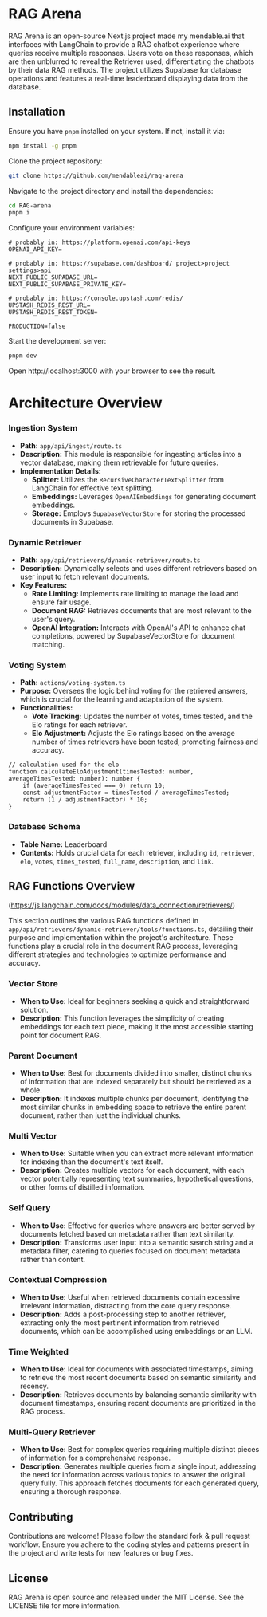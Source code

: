 # RAG Arena

RAG Arena is an open-source Next.js project made my mendable.ai that interfaces with LangChain to provide a RAG chatbot experience where queries receive multiple responses. Users vote on these responses, which are then unblurred to reveal the Retriever used, differentiating the chatbots by their data RAG methods. The project utilizes Supabase for database operations and features a real-time leaderboard displaying data from the database.

## Installation

Ensure you have `pnpm` installed on your system. If not, install it via:

```bash
npm install -g pnpm
```

Clone the project repository:

```bash
git clone https://github.com/mendableai/rag-arena
```

Navigate to the project directory and install the dependencies:

```bash
cd RAG-arena
pnpm i
```

Configure your environment variables:

```
# probably in: https://platform.openai.com/api-keys
OPENAI_API_KEY=

# probably in: https://supabase.com/dashboard/ project>project settings>api
NEXT_PUBLIC_SUPABASE_URL=
NEXT_PUBLIC_SUPABASE_PRIVATE_KEY=

# probably in: https://console.upstash.com/redis/
UPSTASH_REDIS_REST_URL=
UPSTASH_REDIS_REST_TOKEN=

PRODUCTION=false
```

Start the development server:

```bash
pnpm dev
```

Open http://localhost:3000 with your browser to see the result.

# Architecture Overview

### Ingestion System

- **Path:** `app/api/ingest/route.ts`
- **Description:** This module is responsible for ingesting articles into a vector database, making them retrievable for future queries.
- **Implementation Details:**
  - **Splitter:** Utilizes the `RecursiveCharacterTextSplitter` from LangChain for effective text splitting.
  - **Embeddings:** Leverages `OpenAIEmbeddings` for generating document embeddings.
  - **Storage:** Employs `SupabaseVectorStore` for storing the processed documents in Supabase.

### Dynamic Retriever

- **Path:** `app/api/retrievers/dynamic-retriever/route.ts`
- **Description:** Dynamically selects and uses different retrievers based on user input to fetch relevant documents.
- **Key Features:**
  - **Rate Limiting:** Implements rate limiting to manage the load and ensure fair usage.
  - **Document RAG:** Retrieves documents that are most relevant to the user's query.
  - **OpenAI Integration:** Interacts with OpenAI's API to enhance chat completions, powered by SupabaseVectorStore for document matching.

### Voting System

- **Path:** `actions/voting-system.ts`
- **Purpose:** Oversees the logic behind voting for the retrieved answers, which is crucial for the learning and adaptation of the system.
- **Functionalities:**
  - **Vote Tracking:** Updates the number of votes, times tested, and the Elo ratings for each retriever.
  - **Elo Adjustment:** Adjusts the Elo ratings based on the average number of times retrievers have been tested, promoting fairness and accuracy.

```
// calculation used for the elo
function calculateEloAdjustment(timesTested: number, averageTimesTested: number): number {
    if (averageTimesTested === 0) return 10;
    const adjustmentFactor = timesTested / averageTimesTested;
    return (1 / adjustmentFactor) * 10;
}
```

### Database Schema

- **Table Name:** Leaderboard
- **Contents:** Holds crucial data for each retriever, including `id`, `retriever`, `elo`, `votes`, `times_tested`, `full_name`, `description`, and `link`.

## RAG Functions Overview

(https://js.langchain.com/docs/modules/data_connection/retrievers/)

This section outlines the various RAG functions defined in `app/api/retrievers/dynamic-retriever/tools/functions.ts`, detailing their purpose and implementation within the project's architecture. These functions play a crucial role in the document RAG process, leveraging different strategies and technologies to optimize performance and accuracy.

### Vector Store

- **When to Use:** Ideal for beginners seeking a quick and straightforward solution.
- **Description:** This function leverages the simplicity of creating embeddings for each text piece, making it the most accessible starting point for document RAG.

### Parent Document

- **When to Use:** Best for documents divided into smaller, distinct chunks of information that are indexed separately but should be retrieved as a whole.
- **Description:** It indexes multiple chunks per document, identifying the most similar chunks in embedding space to retrieve the entire parent document, rather than just the individual chunks.

### Multi Vector

- **When to Use:** Suitable when you can extract more relevant information for indexing than the document's text itself.
- **Description:** Creates multiple vectors for each document, with each vector potentially representing text summaries, hypothetical questions, or other forms of distilled information.

### Self Query

- **When to Use:** Effective for queries where answers are better served by documents fetched based on metadata rather than text similarity.
- **Description:** Transforms user input into a semantic search string and a metadata filter, catering to queries focused on document metadata rather than content.

### Contextual Compression

- **When to Use:** Useful when retrieved documents contain excessive irrelevant information, distracting from the core query response.
- **Description:** Adds a post-processing step to another retriever, extracting only the most pertinent information from retrieved documents, which can be accomplished using embeddings or an LLM.

### Time Weighted

- **When to Use:** Ideal for documents with associated timestamps, aiming to retrieve the most recent documents based on semantic similarity and recency.
- **Description:** Retrieves documents by balancing semantic similarity with document timestamps, ensuring recent documents are prioritized in the RAG process.

### Multi-Query Retriever

- **When to Use:** Best for complex queries requiring multiple distinct pieces of information for a comprehensive response.
- **Description:** Generates multiple queries from a single input, addressing the need for information across various topics to answer the original query fully. This approach fetches documents for each generated query, ensuring a thorough response.

## Contributing

Contributions are welcome! Please follow the standard fork & pull request workflow. Ensure you adhere to the coding styles and patterns present in the project and write tests for new features or bug fixes.

## License

RAG Arena is open source and released under the MIT License. See the LICENSE file for more information.
